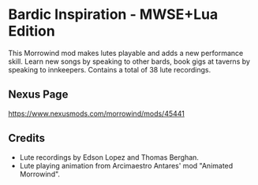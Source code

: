 # Bardic Inspiration - MWSE+Lua Edition

This Morrowind mod makes lutes playable and adds a new performance skill. Learn new songs by speaking to other bards, book gigs at taverns by speaking to innkeepers. Contains a total of 38 lute recordings.

## Nexus Page
https://www.nexusmods.com/morrowind/mods/45441

## Credits
- Lute recordings by Edson Lopez and Thomas Berghan.
- Lute playing animation from Arcimaestro Antares' mod "Animated Morrowind".
